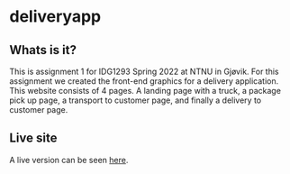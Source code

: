# deliveryapp

## Whats is it?
This is assignment 1 for IDG1293 Spring 2022 at NTNU in Gjøvik. For this assignment we created the front-end graphics for a delivery application. This website consists of 4 pages. A landing page with a truck, a package pick up page, a transport to customer page, and finally a delivery to customer page.

## Live site
A live version can be seen <a href="https://kjottkake.github.io/deliveryapp/">here</a>.
